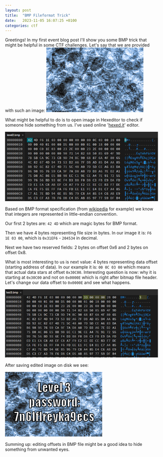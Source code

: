 ```yaml
---
layout: post
title:  "BMP Fileformat Trick"
date:   2023-11-05 16:07:25 +0100
categories: ctf
---
```

Greetings!
In my first event blog post I'll show you some BMP trick that might be helpful in some CTF challenges.
Let's say that we are provided with such an image:
![Image](/docs/assets/images/post1/level2.bmp)

What might be helpful to do is to open image in Hexeditor to check if someone hide something from us.
I've used online '[hexed.it](https://hexed.it)' editor.

![Alt text](/docs/assets/images/post1/hexed-preview1.png)

Based on BMP format specification (from [wikipedia](https://en.wikipedia.org/wiki/BMP_file_format) for example) we know that integers are represented in little-endian convention.

Our first 2 bytes are: `42 4D` which are magic bytes for BMP format.

Then we have 4 bytes representing file size in bytes. In our image it is: `F6 1E 03 00`, which is `0x31EF6` - `204534` in decimal.

Next we have two reserved fields: 2 bytes on offset 0x6 and 2 bytes on offset 0x8.

What is most interesting to us is next value: 4 bytes representing data offset (starting address of data).
In our example it is: `00 0C 03 00` which means that actual data stars at offset `0x30C00`. Interesting question is now: why it is starting at `0x30C00` and not on `0x0000E` which is right after bitmap file header. Let's change our data offset to `0x0000E` and see what happens.

![Alt text](/docs/assets/images/post1/hexed-preview2.png)

After saving edited image on disk we see:

![Alt text](/docs/assets/images/post1/level2-flag.png)

Summing up: editing offsets in BMP file might be a good idea to hide something from unwanted eyes.
